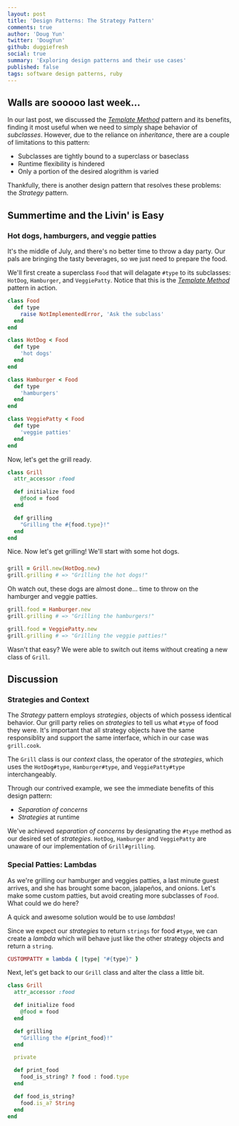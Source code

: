```yaml
---
layout: post
title: 'Design Patterns: The Strategy Pattern'
comments: true
author: 'Doug Yun'
twitter: 'DougYun'
github: duggiefresh
social: true
summary: 'Exploring design patterns and their use cases'
published: false
tags: software design patterns, ruby
---
```


## Walls are sooooo last week...

In our last post, we discussed the *[Template
Method](http://reefpoints.dockyard.com/ruby/2013/07/10/design-patterns-template-pattern.html)*
pattern and its benefits, finding it most useful when we need to simply shape
behavior of *subclasses*. However, due to the reliance on *inheritance*,
there are a couple of limitations to this pattern:

* Subclasses are tightly bound to a superclass or baseclass
* Runtime flexibility is hindered
* Only a portion of the desired alogrithm is varied

Thankfully, there is another design pattern that resolves these
problems: the *Strategy* pattern.

## Summertime and the Livin' is Easy

### Hot dogs, hamburgers, and veggie patties

It's the middle of July, and there's no better time to throw a day
party. Our pals are bringing the tasty beverages, so we just need to prepare the food.

We'll first create a superclass `Food` that will delagate `#type` to its
subclasses: `HotDog`, `Hamburger`, and `VeggiePatty`. Notice that this
is the *[Template
Method](http://reefpoints.dockyard.com/ruby/2013/07/10/design-patterns-template-pattern.html)*
pattern in action.

```ruby
class Food
  def type
    raise NotImplementedError, 'Ask the subclass'
  end
end

class HotDog < Food
  def type
    'hot dogs'
  end
end

class Hamburger < Food
  def type
    'hamburgers'
  end
end

class VeggiePatty < Food
  def type
    'veggie patties'
  end
end
```
Now, let's get the grill ready.

```ruby
class Grill
  attr_accessor :food

  def initialize food
    @food = food
  end

  def grilling
    "Grilling the #{food.type}!"
  end
end
```
Nice. Now let's get grilling! We'll start with some hot dogs.

### 

```ruby
grill = Grill.new(HotDog.new)
grill.grilling # => "Grilling the hot dogs!"
```

Oh watch out, these dogs are almost done... time to throw on the
hamburger and veggie patties.

```ruby
grill.food = Hamburger.new
grill.grilling # => "Grilling the hamburgers!"

grill.food = VeggiePatty.new
grill.grilling # => "Grilling the veggie patties!"
```

Wasn't that easy? We were able to switch out items without
creating a new class of `Grill`. 

## Discussion

### Strategies and Context

The *Strategy* pattern employs *strategies*, objects of which
possess identical behavior. Our grill party relies on *strategies* to
tell us what `#type` of food they were. It's important that all strategy objects
have the same responsiblity and support the same interface, which in our case
was `grill.cook`.

The `Grill` class is our *context* class, the operator of the
*strategies*, which uses the `HotDog#type`, `Hamburger#type`, and
`VeggiePatty#type` interchangeably.

Through our contrived example, we see the immediate benefits of this
design pattern:

* *Separation of concerns*
* *Strategies* at runtime

We've achieved *separation of concerns* by designating the `#type`
method as our desired set of *strategies*. `HotDog`, `Hamburger` and
`VeggiePatty`  are unaware of our implementation of `Grill#grilling`.

### Special Patties: Lambdas

As we're grilling our hamburger and veggies patties, a last minute guest
arrives, and she has brought some bacon, jalapeños, and onions.
Let's make some custom patties, but avoid creating more subclasses of
`Food`. What could we do here?

A quick and awesome solution would be to use *lambdas*!

Since we expect our *strategies* to return `strings` for food `#type`,
we can create a *lambda* which will behave just like the other strategy
objects and return a `string`.

```ruby
CUSTOMPATTY = lambda { |type| "#{type}" }
```

Next, let's get back to our `Grill` class and alter the class a little
bit.

```ruby
class Grill
  attr_accessor :food

  def initialize food
    @food = food
  end

  def grilling
    "Grilling the #{print_food}!"
  end

  private

  def print_food
    food_is_string? ? food : food.type
  end

  def food_is_string?
    food.is_a? String
  end
end
```
